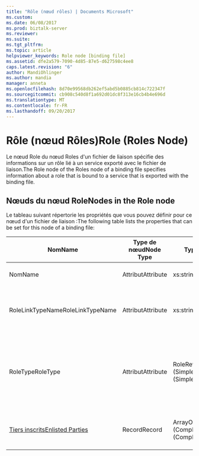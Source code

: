 ```yaml
---
title: "Rôle (nœud rôles) | Documents Microsoft"
ms.custom: 
ms.date: 06/08/2017
ms.prod: biztalk-server
ms.reviewer: 
ms.suite: 
ms.tgt_pltfrm: 
ms.topic: article
helpviewer_keywords: Role node [binding file]
ms.assetid: dfe2a579-7090-4d85-87e5-d627598c4ee8
caps.latest.revision: "6"
author: MandiOhlinger
ms.author: mandia
manager: anneta
ms.openlocfilehash: 8d70e99568db262ef5abd5b0885cb814c722347f
ms.sourcegitcommit: cb908c540d8f1a692d01dc8f313e16cb4b4e696d
ms.translationtype: MT
ms.contentlocale: fr-FR
ms.lasthandoff: 09/20/2017
---
```

# <a name="role-roles-node"></a><span data-ttu-id="f5342-102">Rôle (nœud Rôles)</span><span class="sxs-lookup"><span data-stu-id="f5342-102">Role (Roles Node)</span></span>
<span data-ttu-id="f5342-103">Le nœud Role du nœud Roles d'un fichier de liaison spécifie des informations sur un rôle lié à un service exporté avec le fichier de liaison.</span><span class="sxs-lookup"><span data-stu-id="f5342-103">The Role node of the Roles node of a binding file specifies information about a role that is bound to a service that is exported with the binding file.</span></span>  
  
## <a name="nodes-in-the-role-node"></a><span data-ttu-id="f5342-104">Nœuds du nœud Role</span><span class="sxs-lookup"><span data-stu-id="f5342-104">Nodes in the Role node</span></span>  
 <span data-ttu-id="f5342-105">Le tableau suivant répertorie les propriétés que vous pouvez définir pour ce nœud d'un fichier de liaison :</span><span class="sxs-lookup"><span data-stu-id="f5342-105">The following table lists the properties that can be set for this node of a binding file:</span></span>  
  
|<span data-ttu-id="f5342-106">**Nom**</span><span class="sxs-lookup"><span data-stu-id="f5342-106">**Name**</span></span>|<span data-ttu-id="f5342-107">**Type de nœud**</span><span class="sxs-lookup"><span data-stu-id="f5342-107">**Node Type**</span></span>|<span data-ttu-id="f5342-108">**Type de données**</span><span class="sxs-lookup"><span data-stu-id="f5342-108">**Data Type**</span></span>|<span data-ttu-id="f5342-109">**Description**</span><span class="sxs-lookup"><span data-stu-id="f5342-109">**Description**</span></span>|<span data-ttu-id="f5342-110">**Restrictions**</span><span class="sxs-lookup"><span data-stu-id="f5342-110">**Restrictions**</span></span>|<span data-ttu-id="f5342-111">**Commentaires**</span><span class="sxs-lookup"><span data-stu-id="f5342-111">**Comments**</span></span>|  
|--------------|-------------------|-------------------|---------------------|----------------------|------------------|  
|<span data-ttu-id="f5342-112">Nom</span><span class="sxs-lookup"><span data-stu-id="f5342-112">Name</span></span>|<span data-ttu-id="f5342-113">Attribut</span><span class="sxs-lookup"><span data-stu-id="f5342-113">Attribute</span></span>|<span data-ttu-id="f5342-114">xs:string</span><span class="sxs-lookup"><span data-stu-id="f5342-114">xs:string</span></span>|<span data-ttu-id="f5342-115">Spécifie le nom du rôle.</span><span class="sxs-lookup"><span data-stu-id="f5342-115">Specifies the name of the role.</span></span>|<span data-ttu-id="f5342-116">Facultatif</span><span class="sxs-lookup"><span data-stu-id="f5342-116">Not required</span></span>|<span data-ttu-id="f5342-117">Valeur par défaut : vide</span><span class="sxs-lookup"><span data-stu-id="f5342-117">Default value: empty</span></span>|  
|<span data-ttu-id="f5342-118">RoleLinkTypeName</span><span class="sxs-lookup"><span data-stu-id="f5342-118">RoleLinkTypeName</span></span>|<span data-ttu-id="f5342-119">Attribut</span><span class="sxs-lookup"><span data-stu-id="f5342-119">Attribute</span></span>|<span data-ttu-id="f5342-120">xs:string</span><span class="sxs-lookup"><span data-stu-id="f5342-120">xs:string</span></span>|<span data-ttu-id="f5342-121">Spécifie le nom du type de lien de rôle associé au rôle.</span><span class="sxs-lookup"><span data-stu-id="f5342-121">Specifies the name of the role link type associated with the role</span></span>|<span data-ttu-id="f5342-122">Facultatif</span><span class="sxs-lookup"><span data-stu-id="f5342-122">Not required</span></span>|<span data-ttu-id="f5342-123">Valeur par défaut : vide</span><span class="sxs-lookup"><span data-stu-id="f5342-123">Default value: empty</span></span>|  
|<span data-ttu-id="f5342-124">RoleType</span><span class="sxs-lookup"><span data-stu-id="f5342-124">RoleType</span></span>|<span data-ttu-id="f5342-125">Attribut</span><span class="sxs-lookup"><span data-stu-id="f5342-125">Attribute</span></span>|<span data-ttu-id="f5342-126">RoleRefType (SimpleType)</span><span class="sxs-lookup"><span data-stu-id="f5342-126">RoleRefType (SimpleType)</span></span>|<span data-ttu-id="f5342-127">Spécifie le type de rôle associé au rôle.</span><span class="sxs-lookup"><span data-stu-id="f5342-127">Specifies the role type associated with the role.</span></span>|<span data-ttu-id="f5342-128">Requis</span><span class="sxs-lookup"><span data-stu-id="f5342-128">Required</span></span>|<span data-ttu-id="f5342-129">Valeur par défaut : Aucun</span><span class="sxs-lookup"><span data-stu-id="f5342-129">Default value: none</span></span><br /><br /> <span data-ttu-id="f5342-130">Les valeurs possibles sont :</span><span class="sxs-lookup"><span data-stu-id="f5342-130">Possible values include:</span></span><br /><br /> <span data-ttu-id="f5342-131">-Inconnu</span><span class="sxs-lookup"><span data-stu-id="f5342-131">-   Unknown</span></span><br /><span data-ttu-id="f5342-132">-Implémente</span><span class="sxs-lookup"><span data-stu-id="f5342-132">-   Implements</span></span><br /><span data-ttu-id="f5342-133">-Utilise</span><span class="sxs-lookup"><span data-stu-id="f5342-133">-   Uses</span></span>|  
|[<span data-ttu-id="f5342-134">Tiers inscrits</span><span class="sxs-lookup"><span data-stu-id="f5342-134">Enlisted Parties</span></span>](../core/enlisted-parties-role-node.md)|<span data-ttu-id="f5342-135">Record</span><span class="sxs-lookup"><span data-stu-id="f5342-135">Record</span></span>|<span data-ttu-id="f5342-136">ArrayOfEnlistedParty (ComplexType)</span><span class="sxs-lookup"><span data-stu-id="f5342-136">ArrayOfEnlistedParty (ComplexType)</span></span>|<span data-ttu-id="f5342-137">Nœud du conteneur des tiers inscrits liés au rôle.</span><span class="sxs-lookup"><span data-stu-id="f5342-137">Container node for the enlisted parties bound to this role.</span></span>|<span data-ttu-id="f5342-138">Facultatif</span><span class="sxs-lookup"><span data-stu-id="f5342-138">Not required</span></span>|<span data-ttu-id="f5342-139">Valeur par défaut : Aucun</span><span class="sxs-lookup"><span data-stu-id="f5342-139">Default value: none</span></span>|